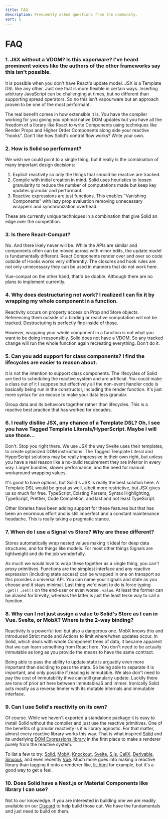 ```yaml
---
title: FAQ
description: Frequently asked questions from the community.
sort: 5
---
```


# FAQ

### 1. JSX without a VDOM? Is this vaporware? I've heard prominent voices like the authors of the other frameworks say this isn't possible.

It is possible when you don't have React's update model. JSX is a Template DSL like any other. Just one that is more flexible in certain ways. Inserting arbitrary JavaScript can be challenging at times, but no different than supporting spread operators. So no this isn't vapourware but an approach proven to be one of the most performant.

The real benefit comes in how extensible it is. You have the compiler working for you giving you optimal native DOM updates but you have all the freedom of a library like React to write Components using techniques like Render Props and Higher Order Components along side your reactive "hooks". Don't like how Solid's control flow works? Write your own.

### 2. How is Solid so performant?

We wish we could point to a single thing, but it really is the combination of many important design decisions:

1. Explicit reactivity so only the things that should be reactive are tracked.
2. Compile with initial creation in mind. Solid uses heuristics to loosen granularity to reduce the number of computations made but keep key updates granular and performant.
3. Reactive expressions are just functions. This enables "Vanishing Components" with lazy prop evaluation removing unnecessary wrappers and synchronization overhead.

These are currently unique techniques in a combination that give Solid an edge over the competition.

### 3. Is there React-Compat?

No. And there likely never will be. While the APIs are similar and components often can be moved across with minor edits, the update model is fundamentally different. React Components render over and over so code outside of Hooks works very differently. The closures and hook rules are not only unnecessary they can be used in manners that do not work here.

Vue-compat on the other hand, that'd be doable. Although there are no plans to implement currently.

### 4. Why does destructuring not work? I realized I can fix it by wrapping my whole component in a function.

Reactivity occurs on property access on Prop and Store objects. Referencing them outside of a binding or reactive computation will not be tracked. Destructuring is perfectly fine inside of those.

However, wrapping your whole component in a function is not what you want to be doing irresponsibly. Solid does not have a VDOM. So any tracked change will run the whole function again recreating everything. Don't do it.

### 5. Can you add support for class components? I find the lifecycles are easier to reason about.

It is not the intention to support class components. The lifecycles of Solid are tied to scheduling the reactive system and are artificial. You could make a class out of it I suppose but effectively all the non-event handler code is basically being run in the constructor, including the render function. It's just more syntax for an excuse to make your data less granular.

Group data and its behaviors together rather than lifecycles. This is a reactive best practice that has worked for decades.

### 6. I really dislike JSX, any chance of a Template DSL? Oh, I see you have Tagged Template Literals/HyperScript. Maybe I will use those...

Don't. Stop you right there. We use JSX the way Svelte uses their templates, to create optimized DOM instructions. The Tagged Template Literal and HyperScript solutions may be really impressive in their own right, but unless you have a real reason like a no-build requirement they are inferior in every way. Larger bundles, slower performance, and the need for manual workaround wrapping values.

It's good to have options, but Solid's JSX is really the best solution here. A Template DSL would be great as well, albeit more restrictive, but JSX gives us so much for free. TypeScript, Existing Parsers, Syntax Highlighting, TypeScript, Prettier, Code Completion, and last and not least TypeScript.

Other libraries have been adding support for these features but that has been an enormous effort and is still imperfect and a constant maintenance headache. This is really taking a pragmatic stance.

### 7. When do I use a Signal vs Store? Why are these different?

Stores automatically wrap nested values making it ideal for deep data structures, and for things like models. For most other things Signals are lightweight and do the job wonderfully.

As much we would love to wrap these together as a single thing, you can't proxy primitives. Functions are the simplest interface and any reactive expression (including state access) can be wrapped in one on transport so this provides a universal API. You can name your signals and state as you choose and it stays minimal. Last thing we'd want to do is force typing `.get()` `.set()` on the end-user or even worse `.value`. At least the former can be aliased for brevity, whereas the latter is just the least terse way to call a function.

### 8. Why can I not just assign a value to Solid's Store as I can in Vue. Svelte, or MobX? Where is the 2-way binding?

Reactivity is a powerful tool but also a dangerous one. MobX knows this and introduced Strict mode and Actions to limit where/when updates occur. In Solid, which deals with whole Component trees of data, it became apparent that we can learn something from React here. You don't need to be actually immutable as long as you provide the means to have the same contract.

Being able to pass the ability to update state is arguably even more important than deciding to pass the state. So being able to separate it is important, and only possible if reading is immutable. We also don't need to pay the cost of immutability if we can still granularly update. Luckily there are tons of prior art here between ImmutableJS and Immer. Ironically Solid acts mostly as a reverse Immer with its mutable internals and immutable interface.

### 9. Can I use Solid's reactivity on its own?

Of course. While we haven't exported a standalone package it is easy to install Solid without the compiler and just use the reactive primitives. One of the benefits of granular reactivity is it is library agnostic. For that matter, almost every reactive library works this way. That is what inspired [Solid](https://github.com/solidjs/solid) and its underlying [DOM Expressions library](https://github.com/ryansolid/dom-expressions) in the first place to make a renderer purely from the reactive system.

To list a few to try: [Solid](https://github.com/solidjs/solid), [MobX](https://github.com/mobxjs/mobx), [Knockout](https://github.com/knockout/knockout), [Svelte](https://github.com/sveltejs/svelte), [S.js](https://github.com/adamhaile/S), [CellX](https://github.com/Riim/cellx), [Derivable](https://github.com/ds300/derivablejs), [Sinuous](https://github.com/luwes/sinuous), and even recently [Vue](https://github.com/vuejs/vue). Much more goes into making a reactive library than tagging it onto a renderer like, [lit-html](https://github.com/Polymer/lit-html) for example, but it's a good way to get a feel.

### 10. Does Solid have a Next.js or Material Components like library I can use?

Not to our knowledge. If you are interested in building one we are readily available on our [Discord](https://discord.com/invite/solidjs) to help build those out. We have the fundamentals and just need to build on them.
